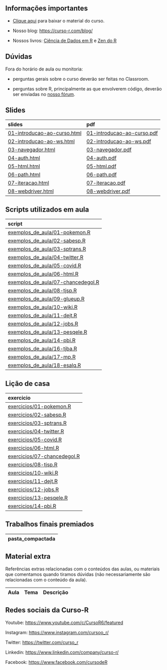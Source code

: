
<!-- README.md is generated from README.Rmd. Please edit that file -->

## Informações importantes

  - [Clique
    aqui](https://github.com/curso-r/main-web-scraping/raw/master/material_do_curso.zip)
    para baixar o material do curso.

  - Nosso blog: <https://curso-r.com/blog/>

  - Nossos livros: [Ciência de Dados em R](https://livro.curso-r.com/) e
    [Zen do R](https://curso-r.github.io/zen-do-r/)

## Dúvidas

Fora do horário de aula ou monitoria:

  - perguntas gerais sobre o curso deverão ser feitas no Classroom.

  - perguntas sobre R, principalmente as que envolverem código, deverão
    ser enviadas no [nosso fórum](https://discourse.curso-r.com/).

## Slides

| slides                                                                                                        | pdf                                                                                                         |
| :------------------------------------------------------------------------------------------------------------ | :---------------------------------------------------------------------------------------------------------- |
| [01-introducao-ao-curso.html](https://curso-r.github.io/main-web-scraping/slides/01-introducao-ao-curso.html) | [01-introducao-ao-curso.pdf](https://curso-r.github.io/main-web-scraping/slides/01-introducao-ao-curso.pdf) |
| [02-introducao-ao-ws.html](https://curso-r.github.io/main-web-scraping/slides/02-introducao-ao-ws.html)       | [02-introducao-ao-ws.pdf](https://curso-r.github.io/main-web-scraping/slides/02-introducao-ao-ws.pdf)       |
| [03-navegador.html](https://curso-r.github.io/main-web-scraping/slides/03-navegador.html)                     | [03-navegador.pdf](https://curso-r.github.io/main-web-scraping/slides/03-navegador.pdf)                     |
| [04-auth.html](https://curso-r.github.io/main-web-scraping/slides/04-auth.html)                               | [04-auth.pdf](https://curso-r.github.io/main-web-scraping/slides/04-auth.pdf)                               |
| [05-html.html](https://curso-r.github.io/main-web-scraping/slides/05-html.html)                               | [05-html.pdf](https://curso-r.github.io/main-web-scraping/slides/05-html.pdf)                               |
| [06-path.html](https://curso-r.github.io/main-web-scraping/slides/06-path.html)                               | [06-path.pdf](https://curso-r.github.io/main-web-scraping/slides/06-path.pdf)                               |
| [07-iteracao.html](https://curso-r.github.io/main-web-scraping/slides/07-iteracao.html)                       | [07-iteracao.pdf](https://curso-r.github.io/main-web-scraping/slides/07-iteracao.pdf)                       |
| [08-webdriver.html](https://curso-r.github.io/main-web-scraping/slides/08-webdriver.html)                     | [08-webdriver.pdf](https://curso-r.github.io/main-web-scraping/slides/08-webdriver.pdf)                     |

## Scripts utilizados em aula

| script                                                                                                                              |
| :---------------------------------------------------------------------------------------------------------------------------------- |
| [exemplos\_de\_aula/01-pokemon.R](https://github.com/curso-r/202209-web-scraping/blob/master/exemplos_de_aula/01-pokemon.R)         |
| [exemplos\_de\_aula/02-sabesp.R](https://github.com/curso-r/202209-web-scraping/blob/master/exemplos_de_aula/02-sabesp.R)           |
| [exemplos\_de\_aula/03-sptrans.R](https://github.com/curso-r/202209-web-scraping/blob/master/exemplos_de_aula/03-sptrans.R)         |
| [exemplos\_de\_aula/04-twitter.R](https://github.com/curso-r/202209-web-scraping/blob/master/exemplos_de_aula/04-twitter.R)         |
| [exemplos\_de\_aula/05-covid.R](https://github.com/curso-r/202209-web-scraping/blob/master/exemplos_de_aula/05-covid.R)             |
| [exemplos\_de\_aula/06-html.R](https://github.com/curso-r/202209-web-scraping/blob/master/exemplos_de_aula/06-html.R)               |
| [exemplos\_de\_aula/07-chancedegol.R](https://github.com/curso-r/202209-web-scraping/blob/master/exemplos_de_aula/07-chancedegol.R) |
| [exemplos\_de\_aula/08-tjsp.R](https://github.com/curso-r/202209-web-scraping/blob/master/exemplos_de_aula/08-tjsp.R)               |
| [exemplos\_de\_aula/09-glueup.R](https://github.com/curso-r/202209-web-scraping/blob/master/exemplos_de_aula/09-glueup.R)           |
| [exemplos\_de\_aula/10-wiki.R](https://github.com/curso-r/202209-web-scraping/blob/master/exemplos_de_aula/10-wiki.R)               |
| [exemplos\_de\_aula/11-dejt.R](https://github.com/curso-r/202209-web-scraping/blob/master/exemplos_de_aula/11-dejt.R)               |
| [exemplos\_de\_aula/12-jobs.R](https://github.com/curso-r/202209-web-scraping/blob/master/exemplos_de_aula/12-jobs.R)               |
| [exemplos\_de\_aula/13-pesqele.R](https://github.com/curso-r/202209-web-scraping/blob/master/exemplos_de_aula/13-pesqele.R)         |
| [exemplos\_de\_aula/14-pbi.R](https://github.com/curso-r/202209-web-scraping/blob/master/exemplos_de_aula/14-pbi.R)                 |
| [exemplos\_de\_aula/16-tjba.R](https://github.com/curso-r/202209-web-scraping/blob/master/exemplos_de_aula/16-tjba.R)               |
| [exemplos\_de\_aula/17-mp.R](https://github.com/curso-r/202209-web-scraping/blob/master/exemplos_de_aula/17-mp.R)                   |
| [exemplos\_de\_aula/18-esalq.R](https://github.com/curso-r/202209-web-scraping/blob/master/exemplos_de_aula/18-esalq.R)             |

## Lição de casa

| exercicio                                                                                              |
| :----------------------------------------------------------------------------------------------------- |
| [exercicios/01-pokemon.R](https://curso-r.github.io/main-web-scraping/exercicios/01-pokemon.R)         |
| [exercicios/02-sabesp.R](https://curso-r.github.io/main-web-scraping/exercicios/02-sabesp.R)           |
| [exercicios/03-sptrans.R](https://curso-r.github.io/main-web-scraping/exercicios/03-sptrans.R)         |
| [exercicios/04-twitter.R](https://curso-r.github.io/main-web-scraping/exercicios/04-twitter.R)         |
| [exercicios/05-covid.R](https://curso-r.github.io/main-web-scraping/exercicios/05-covid.R)             |
| [exercicios/06-html.R](https://curso-r.github.io/main-web-scraping/exercicios/06-html.R)               |
| [exercicios/07-chancedegol.R](https://curso-r.github.io/main-web-scraping/exercicios/07-chancedegol.R) |
| [exercicios/08-tjsp.R](https://curso-r.github.io/main-web-scraping/exercicios/08-tjsp.R)               |
| [exercicios/10-wiki.R](https://curso-r.github.io/main-web-scraping/exercicios/10-wiki.R)               |
| [exercicios/11-dejt.R](https://curso-r.github.io/main-web-scraping/exercicios/11-dejt.R)               |
| [exercicios/12-jobs.R](https://curso-r.github.io/main-web-scraping/exercicios/12-jobs.R)               |
| [exercicios/13-pesqele.R](https://curso-r.github.io/main-web-scraping/exercicios/13-pesqele.R)         |
| [exercicios/14-pbi.R](https://curso-r.github.io/main-web-scraping/exercicios/14-pbi.R)                 |

## Trabalhos finais premiados

| pasta\_compactada |
| :---------------- |

## Material extra

Referências extras relacionadas com o conteúdos das aulas, ou materiais
que comentamos quando tiramos dúvidas (não necessariamente são
relacionadas com o conteúdo da aula).

| Aula | Tema | Descrição |
| :--- | :--- | :-------- |

## Redes sociais da Curso-R

Youtube: <https://www.youtube.com/c/CursoR6/featured>

Instagram: <https://www.instagram.com/cursoo_r/>

Twitter: <https://twitter.com/curso_r>

Linkedin: <https://www.linkedin.com/company/curso-r/>

Facebook: <https://www.facebook.com/cursodeR>
